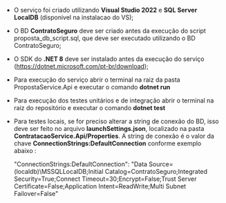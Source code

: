 - O serviço foi criado utilizando **Visual Studio 2022** e **SQL Server LocalDB** (disponivel na instalacao do VS);
- O BD **ContratoSeguro** deve ser criado antes da execução do script proposta_db_script.sql, que deve ser executado utilizando o BD ContratoSeguro;
- O SDK do **.NET 8** deve ser instalado antes da execução do serviço (https://dotnet.microsoft.com/pt-br/download);
- Para execução do serviço abrir o terminal na raiz da pasta PropostaService.Api e executar o comando **dotnet run**
- Para execução dos testes unitários e de integração abrir o terminal na raiz do repositório e executar o comando **dotnet test**
- Para testes locais, se for preciso alterar a string de conexão do BD, isso deve ser feito no arquivo **launchSettings.json**, localizado na pasta **ContratacaoService.Api/Properties**. A string de conexão é o valor da chave **ConnectionStrings:DefaultConnection** conforme exemplo abaixo :

  "ConnectionStrings:DefaultConnection": "Data Source=(localdb)\\MSSQLLocalDB;Initial Catalog=ContratoSeguro;Integrated Security=True;Connect Timeout=30;Encrypt=False;Trust Server Certificate=False;Application Intent=ReadWrite;Multi Subnet Failover=False"
